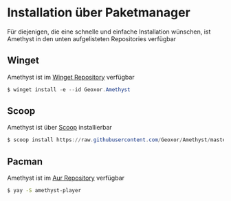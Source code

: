 # Installation über Paketmanager

Für diejenigen, die eine schnelle und einfache Installation wünschen, ist Amethyst in den unten aufgelisteten Repositories verfügbar

## Winget
Amethyst ist im [Winget Repository](https://github.com/microsoft/winget-pkgs/tree/master/manifests/g/Geoxor/Amethyst) verfügbar
```powershell
$ winget install -e --id Geoxor.Amethyst
```

## Scoop
Amethyst ist über [Scoop](https://scoop.sh/) installierbar
```powershell
$ scoop install https://raw.githubusercontent.com/Geoxor/Amethyst/master/manifests/scoop/amethyst.json
```

## Pacman
Amethyst ist im [Aur Repository](https://aur.archlinux.org/packages/amethyst-player) verfügbar
```sh
$ yay -S amethyst-player
```